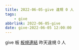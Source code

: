 ```yaml
---
title: 2022-06-05-give 違規 0 人
tags:
    - give
abbrlink: 2022-06-05-give
date: give-2022-06-05 12:00:00
---
```

give 板 [板規連結](https://www.ptt.cc/bbs/give/M.1612495900.A.C32.html)
昨天違規 0 人
